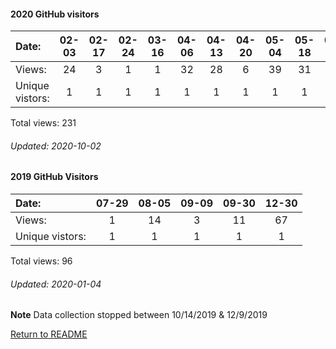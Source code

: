 #### 2020 GitHub visitors
Date:   |       02-03   |       02-17   |       02-24   |       03-16   |       04-06   |       04-13   |       04-20   |       05-04   |       05-18   |       05-25  |  06-01  |  06-08  |  06-15  |  07-06  |  07-13  |  07-27  |  08-10  |  09-07  |  09-14  |  09-21
|:---   |:---:  |:---:  |:---:  |:---:  |:---:  |:---:  |:---:  |:---:  |:---:  |:---:  |:---:  |:---:  |:---:  |:---:  |:---:  |:---:  |:---:  |:---:  |:---:  |:---:
Views:  |       24      |       3       |       1       |       1       |       32      |       28      |       6       |       39      |       31      |       3      |  6      |  1      |  3      |  2      |  3      |  17     |  3      |  12     |  15     |  1
Unique            vistors:  |       1       |       1       |       1       |       1       |       1       |       1       |       1       |       1       |       1       |      1  |      1  |      1  |      3  |      2  |      3  |      1  |      1  |      1  |      1  |      1

Total views: 231
###### Updated: 2020-10-02

#### 2019 GitHub Visitors
Date:   |         07-29   |       08-05   |  09-09  |  09-30 | 12-30
|:---   |:---:    |:---:  |:---:  |:---:  |:---:
Views:  |         1       |       14      |  3      |  11 | 67 
Unique  vistors:  |       1       |       1  |      1  |      1 | 1 

Total views: 96
###### Updated: 2020-01-04
**Note**  Data collection stopped between 10/14/2019 & 12/9/2019

[Return to README](https://github.com/BradleyA/pi-display/blob/master/README.md#pi-display)
